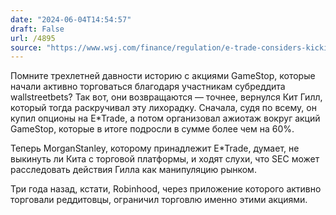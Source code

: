 ```yaml
---
date: "2024-06-04T14:54:57"
draft: False
url: /4895
source: "https://www.wsj.com/finance/regulation/e-trade-considers-kicking-meme-stock-leader-keith-gill-off-platform-f2003ec4?mod=hp_lead_pos1"
---
```


Помните трехлетней давности историю с акциями GameStop, которые начали активно торговаться благодаря участникам субреддита wallstreetbets? Так вот, они возвращаются — точнее, вернулся Кит Гилл, который тогда раскручивал эту лихорадку. Сначала, судя по всему, он купил опционы на E*Trade, а потом организовал ажиотаж вокруг акций GameStop, которые в итоге подросли в сумме более чем на 60%. 

Теперь MorganStanley, которому принадлежит E*Trade, думает, не выкинуть ли Кита с торговой платформы, и ходят слухи, что SEC может расследовать действия Гилла как манипуляцию рынком. 

Три года назад, кстати, Robinhood, через приложение которого активно торговали реддитовцы, ограничил торговлю именно этими акциями.
